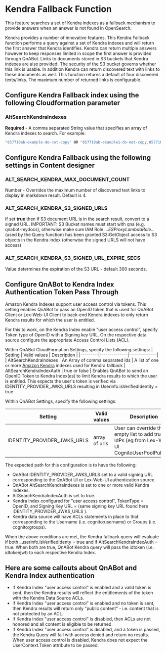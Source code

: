 # Kendra Fallback Function

This feature searches a set of Kendra indexes as a fallback mechanism to provide answers when an answer is not found in OpenSearch.

Kendra provides a number of innovative features. This Kendra Fallback function performs a query against a
set of Kendra indexes and will return the first answer that Kendra identifies. Kendra can return multiple
answers however to keep responses limited in scope the first answer is provided through QnABot. Links to
documents stored in S3 buckets that Kendra indexes are also provided. The security of the S3 bucket governs whether this link is usable. In addition Kendra can return discovered text with links to these documents as well. This function returns a default of four discovered texts/links. The maximum number of returned links is configurable.

## Configure Kendra Fallback index using the following Cloudformation parameter

### AltSearchKendraIndexes

**Required** - A comma separated String value that specifies an array of Kendra indexes to search.
For example:

```bash
"857710ab-example-do-not-copy" OR "857710ab-example1-do-not-copy,857710ab-example2-do-not-copy"
```

## Configure Kendra Fallback using the following settings in Content designer 

### ALT\_SEARCH\_KENDRA\_MAX\_DOCUMENT\_COUNT

Number - Overrides the maximum number of discovered text links
to display in markdown result. Default is 4.

### ALT_SEARCH_KENDRA_S3_SIGNED_URLS  
  
If set **true** then if S3 document URL is in the search result, convert to a signed URL.
IMPORTANT: S3 Bucket names must start with qna (e.g. qnabot-mydocs), otherwise make sure IAM Role *...ESProxyLambdaRole...* (used by the Query function) has been granted S3:GetObject access to S3 objects in the Kendra index (otherwise the signed URLS will not have access)

### ALT\_SEARCH\_KENDRA\_S3\_SIGNED\_URL\_EXPIRE\_SECS  
  
Value determines the expiration of the S3 URL - default 300 seconds.

## Configure QnABot to Kendra Index Authentication Token Pass Through 

Amazon Kendra Indexes support user access control via tokens. This setting enables QnABot to pass an OpenID token that is used for QnABot Client or Lex-Web-UI Client to back-end Kendra indexes to only return Kendra results for which the user is entitled.

For this to work, on the Kendra Index enable "user access control", specify Token type of OpenID with a Signing key URL. On the respective data source configure the appropriate Access Control Lists (ACL).

Within QnABot CloudFormation Settings, specify the following settings:
| Setting | Valid values | Description |
|---------|--------------|--------------|
| AltSearchKendraIndexes | An Array of comma separated Ids |  A list of one or more [Amazon Kendra](https://aws.amazon.com/kendra/) indexes used for Kendra fallback
| AltSearchKendraIndexAuth | true or false |  Enables QnABot to send an OpenID Token to Kendra Index(es) to limit Kendra results to which the user is entitled. This expects the user's token is verified via IDENTITY_PROVIDER_JWKS_URLS resulting in Userinfo.isVerifiedIdentity = true

Within QnABot Settings, specify the following settings:

| Setting | Valid values | Description |
|---------|--------------|--------------|
| IDENTITY_PROVIDER_JWKS_URLS | array of urls |  User can override this empty list to add trusted IdPs (eg from Lex-Web-UI CognitoUserPoolPubKey)

The expected path for this configuration is to have the following:
* QnABot IDENTITY_PROVIDER_JWKS_URLS set to a valid signing URL corresponding to the QnABot UI or Lex-Web-UI authentication source.
* QnABot AltSearchKendraIndexes is set to one or more valid Kendra Indexes.
* AltSearchKendraIndexAuth is set to true.
* Kendra Index configured for "user access control", TokenType = OpenID, and Signing Key URL = (same signing key URL found here IDENTITY_PROVIDER_JWKS_URLS ).
* Kendra data source will have ACLs statements in place to that corresponding to the Username (i.e. cognito:username) or Groups (i.e. cognito:groups).

When the above conditions are met, the Kendra fallback query will evaluate if both _userinfo.IsVerifiedIdenty = true and if AltSearchKendraIndexAuth = true. When both are true, QnABot Kendra query will pass the idtoken (i.e. idtokenjwt) to each respective Kendra Index.

## Here are some callouts about QnABot and Kendra Index authentication
* If Kendra Index "user access control" is enabled and a valid token is sent, then the Kendra results will reflect the entitlements of the token with the Kendra Data Source ACLs.
* If Kendra Index "user access control" is enabled and  no token is sent, then Kendra results will return only "public content" - i.e. content that is not protected by an ACL.
* If Kendra Index "user access control" is disabled, then ACLs are not honored and all content is eligible to be returned.
* If Kendra Index "user access control" is disabled, and a token is passed, the Kendra Query will fail with access denied and return no results. When user access control is disabled, Kendra does not expect the UserContext.Token attribute to be passed.